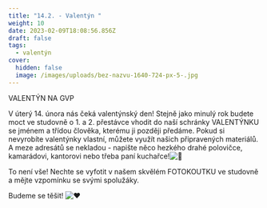 ```yaml
---
title: "14.2. - Valentýn "
weight: 10
date: 2023-02-09T18:08:56.856Z
draft: false
tags:
  - valentýn
cover:
  hidden: false
  image: /images/uploads/bez-nazvu-1640-724-px-5-.jpg
---
```

<!--StartFragment-->

VALENTÝN NA GVP

V úterý 14. února nás čeká valentýnský den! Stejně jako minulý rok budete moct ve studovně o 1. a 2. přestávce vhodit do naší schránky VALENTÝNKU se jménem a třídou člověka, kterému ji později předáme. Pokud si nevyrobíte valentýnky vlastní, můžete využít našich připravených materiálů. A meze adresátů se nekladou - napište něco hezkého drahé polovičce, kamarádovi, kantorovi nebo třeba paní kuchařce!![💌](https://static.xx.fbcdn.net/images/emoji.php/v9/tf7/1/16/1f48c.png) 

To není vše! Nechte se vyfotit v našem skvělém FOTOKOUTKU ve studovně a mějte vzpomínku se svými spolužáky.

Budeme se těšit! ![❤️](https://static.xx.fbcdn.net/images/emoji.php/v9/t6c/1/16/2764.png)

<!--EndFragment-->